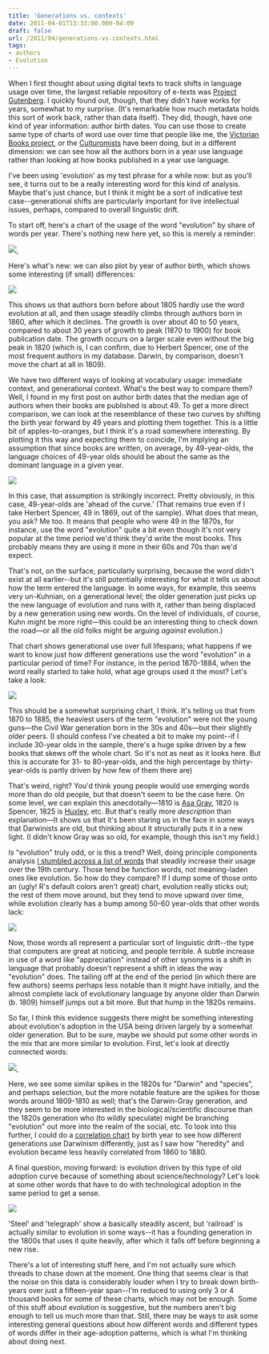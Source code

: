 ```yaml
---
title: 'Generations vs. contexts'
date: 2011-04-01T13:33:00.000-04:00
draft: false
url: /2011/04/generations-vs-contexts.html
tags: 
- authors
- Evolution
---
```


When I first thought about using digital texts to track shifts in language usage over time, the largest reliable repository of e-texts was [Project Gutenberg](http://www.gutenberg.org/wiki/Main_Page). I quickly found out, though, that they didn't have works for years, somewhat to my surprise. (It's remarkable how much metadata holds this sort of work back, rather than data itself). They did, though, have one kind of year information: author birth dates. You can use those to create same type of charts of word use over time that people like me, the [Victorian Books project](http://victorianbooks.org/), or the [Culturomists](http://www.culturomics.org/) have been doing, but in a different dimension: we can see how all the authors born in a year use language rather than looking at how books published in a year use language.  
  
I've been using 'evolution' as my test phrase for a while now: but as you'll see, it turns out to be a really interesting word for this kind of analysis. Maybe that's just chance, but I think it might be a sort of indicative test case--generational shifts are particularly important for live intellectual issues, perhaps, compared to overall linguistic drift.  
  
To start off, here's a chart of the usage of the word "evolution" by share of words per year. There's nothing new here yet, so this is merely a reminder:  

[![](https://lh6.googleusercontent.com/-xVORlwFx944/TY0HeGI0rDI/AAAAAAAACug/N_q-kZhcHzE/s1600/wordcounts+of+evolution.png) ](https://lh6.googleusercontent.com/-xVORlwFx944/TY0HeGI0rDI/AAAAAAAACug/N_q-kZhcHzE/s1600/wordcounts+of+evolution.png)

  

Here's what's new: we can also plot by year of author birth, which shows some interesting (if small) differences:

  

[![](https://lh6.googleusercontent.com/-rBY64mnEVPM/TY0JoO1IwGI/AAAAAAAACuk/M1aELgNHxeA/s1600/wordcounts+of+evolution.png)](https://lh6.googleusercontent.com/-rBY64mnEVPM/TY0JoO1IwGI/AAAAAAAACuk/M1aELgNHxeA/s1600/wordcounts+of+evolution.png)

This shows us that authors born before about 1805 hardly use the word evolution at all, and then usage steadily climbs through authors born in 1860, after which it declines. The growth is over about 40 to 50 years, compared to about 30 years of growth to peak (1870 to 1900) for book publication date. The growth occurs on a larger scale even without the big peak in 1820 (which is, I can confirm, due to Herbert Spencer, one of the most frequent authors in my database. Darwin, by comparison, doesn't move the chart at all in 1809).

  
We have two different ways of looking at vocabulary usage: immediate context, and generational context. What's the best way to compare them? Well, I found in my first post on author birth dates that the median age of authors when their books are published is about 49. To get a more direct comparison, we can look at the resemblance of these two curves by shifting the birth year forward by 49 years and plotting them together. This is a little bit of apples-to-oranges, but I think it's a road somewhere interesting. By plotting it this way and expecting them to coincide, I'm implying an assumption that since books are written, on average, by 49-year-olds, the language choices of 49-year olds should be about the same as the dominant language in a given year.  
  

[![](https://lh4.googleusercontent.com/-2ShidWkTJVg/TY5edmBf00I/AAAAAAAACvI/0CXgGMFHzCY/s1600/incidence+by+book+publication+.png)](https://lh4.googleusercontent.com/-2ShidWkTJVg/TY5edmBf00I/AAAAAAAACvI/0CXgGMFHzCY/s1600/incidence+by+book+publication+.png)

  

In this case, that assumption is strikingly incorrect. Pretty obviously, in this case, 49-year-olds are 'ahead of the curve.' (That remains true even if I take Herbert Spencer, 49 in 1869, out of the sample). What does that mean, you ask? Me too. It means that people who were 49 in the 1870s, for instance, use the word "evolution" quite a bit even though it's not very popular at the time period we'd think they'd write the most books. This probably means they are using it more in their 60s and 70s than we'd expect.  
  
That's not, on the surface, particularly surprising, because the word didn't exist at all earlier--but it's still potentially interesting for what it tells us about how the term entered the language. In some ways, for example, this seems very un-Kuhnian, on a generational level; the older generation just picks up the new language of evolution and runs with it, rather than being displaced by a new generation using new words. On the level of individuals, of course, Kuhn might be more right—this could be an interesting thing to check down the road—or all the old folks might be arguing _against_ evolution.)

  

That chart shows generational use over full lifespans; what happens if we want to know just how different generations use the word "evolution" in a particular period of time? For instance, in the period 1870-1884, when the word really started to take hold, what age groups used it the most? Let's take a look:

  

[![](http://4.bp.blogspot.com/-MQ2R4XuaMIc/TZUPo8tlcPI/AAAAAAAACv8/mjNqQgMIjrQ/s1600/Usage+of+Evolution+by+age+group.png)](http://4.bp.blogspot.com/-MQ2R4XuaMIc/TZUPo8tlcPI/AAAAAAAACv8/mjNqQgMIjrQ/s1600/Usage+of+Evolution+by+age+group.png)

This should be a somewhat surprising chart, I think. It's telling us that from 1870 to 1885, the heaviest users of the term "evolution" were not the young guns—the Civil War generation born in the 30s and 40s—but their slightly older peers. (I should confess I've cheated a bit to make my point--if I include 30-year olds in the sample, there's a huge spike driven by a few books that skews off the whole chart. So it's not as neat as it looks here. But this is accurate for 31- to 80-year-olds, and the high percentage by thirty-year-olds is partly driven by how few of them there are)

  

That's weird, right? You'd think young people would use emerging words more than do old people, but that doesn't seem to be the case here. On some level, we can explain this anecdotally—1810 is [Asa Gray](http://www.huh.harvard.edu/libraries/asa/asabio.html), 1820 is Spencer, 1825 is [Huxley](http://en.wikipedia.org/wiki/Thomas_Henry_Huxley), etc. But that's really more _description_ than explanation—It shows us that it's been staring us in the face in some ways that Darwinists are old, but thinking about it structurally puts it in a new light. (I didn't know Gray was so old, for example, though this isn't my field.)

  

Is "evolution" truly odd, or is this a trend? Well, doing principle components analysis [I stumbled across a list of words](http://sappingattention.blogspot.com/2011/02/pca-on-years.html) that steadily increase their usage over the 19th century. Those tend be function words, not meaning-laden ones like evolution. So how do they compare? If I dump some of those onto an (ugly! R's default colors aren't great) chart, evolution really sticks out; the rest of them move around, but they tend to move upward over time, while evolution clearly has a bump among 50-60 year-olds that other words lack:

[![](http://1.bp.blogspot.com/-lUljIIpFzt4/TZUVFYClHTI/AAAAAAAACwA/VYu39hFch7g/s1600/Usage+of+Evolution+and+other+words+by+age+group.png)](http://1.bp.blogspot.com/-lUljIIpFzt4/TZUVFYClHTI/AAAAAAAACwA/VYu39hFch7g/s1600/Usage+of+Evolution+and+other+words+by+age+group.png)

Now, those words all represent a particular sort of linguistic drift--the type that computers are great at noticing, and people terrible. A subtle increase in use of a word like "appreciation" instead of other synonyms is a shift in language that probably doesn't represent a shift in ideas the way "evolution" does. The tailing off at the end of the period (in which there are few authors) seems perhaps less notable than it might have initially, and the almost complete lack of evolutionary language by anyone older than Darwin (b. 1809) himself jumps out a bit more. But that hump in the 1820s remains.

  

So far, I think this evidence suggests there might be something interesting about evolution's adoption in the USA being driven largely by a somewhat older generation. But to be sure, maybe we should put some other words in the mix that are more similar to evolution. First, let's look at directly connected words:

  

[![](http://1.bp.blogspot.com/-Fg1iaPWOA-8/TZYJU0eSotI/AAAAAAAACwE/5PQiv3K3PJo/s1600/use+of+words+for+evolutionary+advances+by+age+group.png) ](http://1.bp.blogspot.com/-Fg1iaPWOA-8/TZYJU0eSotI/AAAAAAAACwE/5PQiv3K3PJo/s1600/use+of+words+for+evolutionary+advances+by+age+group.png)

Here, we see some similar spikes in the 1820s for "Darwin" and "species", and perhaps selection, but the more notable feature are the spikes for those words around 1809-1810 as well; that's the Darwin-Gray generation, and they seem to be more interested in the biological/scientific discourse than the 1820s generation who (to wildly speculate) might be branching "evolution" out more into the realm of the social, etc. To look into this further, I could do a [correlation chart](http://sappingattention.blogspot.com/2011/01/correlations.html) by birth year to see how different generations use Darwinism differently, just as I saw how "heredity" and evolution became less heavily correlated from 1860 to 1880.

  

  
A final question, moving forward: is evolution driven by this type of old adoption curve because of something about science/technology? Let's look at some other words that have to do with technological adoption in the same period to get a sense.

[![](http://2.bp.blogspot.com/-B4TPCgJhHFk/TZYJVJu8r1I/AAAAAAAACwI/sVVzXVoSr_E/s1600/use+of+words+for+technological+advances+by+age+group.png)](http://2.bp.blogspot.com/-B4TPCgJhHFk/TZYJVJu8r1I/AAAAAAAACwI/sVVzXVoSr_E/s1600/use+of+words+for+technological+advances+by+age+group.png)

'Steel' and 'telegraph' show a basically steadily ascent, but 'railroad' is actually similar to evolution in some ways--it has a founding generation in the 1800s that uses it quite heavily, after which it falls off before beginning a new rise.

  

There's a lot of interesting stuff here, and I'm not actually sure which threads to chase down at the moment. One thing that seems clear is that the noise on this data is considerably louder when I try to break down birth-years over just a fifteen-year span--I'm reduced to using only 3 or 4 thousand books for some of these charts, which may not be enough. Some of this stuff about evolution is suggestive, but the numbers aren't big enough to tell us much more than that. Still, there may be ways to ask some interesting general questions about how different words and different types of words differ in their age-adoption patterns, which is what I'm thinking about doing next.
